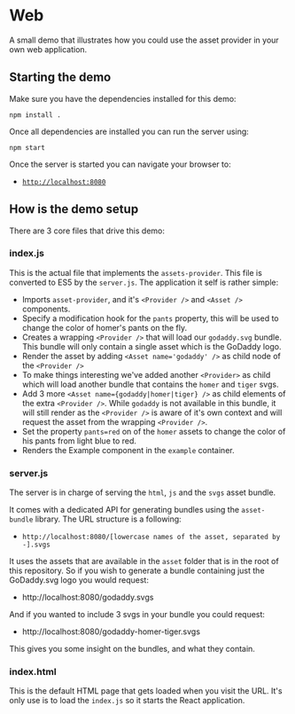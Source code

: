 # Web

A small demo that illustrates how you could use the asset provider in your
own web application.

## Starting the demo

Make sure you have the dependencies installed for this demo:

```
npm install .
```

Once all dependencies are installed you can run the server using:

```
npm start
```

Once the server is started you can navigate your browser to:

- [`http://localhost:8080`](http://localhost:8080)

## How is the demo setup

There are 3 core files that drive this demo:

### index.js

This is the actual file that implements the `assets-provider`. This file
is converted to ES5 by the `server.js`. The application it self is rather
simple:

- Imports `asset-provider`, and it's `<Provider />` and `<Asset />` components.
- Specify a modification hook for the `pants` property, this will be used to
  change the color of homer's pants on the fly.
- Creates a wrapping `<Provider />` that will load our `godaddy.svg` bundle. This
  bundle will only contain a single asset which is the GoDaddy logo.
- Render the asset by adding `<Asset name='godaddy' />` as child node of the
  `<Provider />`
- To make things interesting we've added another `<Provider>` as child which
  will load another bundle that contains the `homer` and `tiger` svgs.
- Add 3 more `<Asset name={godaddy|homer|tiger} />` as child elements of the
  extra `<Provider />`. While `godaddy` is not available in this bundle, it
  will still render as the `<Provider />` is aware of it's own context and
  will request the asset from the wrapping `<Provider />`.
- Set the property `pants=red` on of the `homer` assets to change the color of
  his pants from light blue to red.
- Renders the Example component in the `example` container.

### server.js

The server is in charge of serving the `html`, `js` and the `svgs` asset bundle.

It comes with a dedicated API for generating bundles using the `asset-bundle`
library. The URL structure is a following:

- `http://localhost:8080/[lowercase names of the asset, separated by -].svgs`

It uses the assets that are available in the `asset` folder that is in the
root of this repository. So if you wish to generate a bundle containing just
the GoDaddy.svg logo you would request:

- http://localhost:8080/godaddy.svgs

And if you wanted to include 3 svgs in your bundle you could request:

- http://localhost:8080/godaddy-homer-tiger.svgs

This gives you some insight on the bundles, and what they contain.

### index.html

This is the default HTML page that gets loaded when you visit the URL. It's only
use is to load the `index.js` so it starts the React application.
